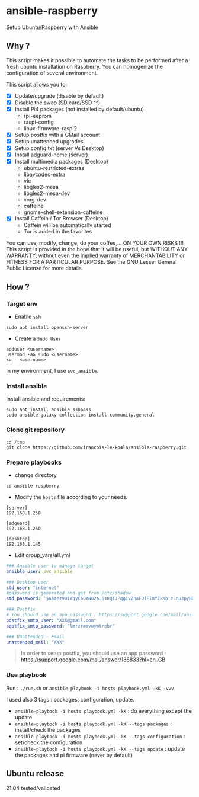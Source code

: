 # ansible-raspberry

Setup Ubuntu/Raspberry with Ansible

## Why ?
This script makes it possible to automate the tasks to be performed after a fresh ubuntu installation on Raspberry. You can homogenize the configuration of several environment.

This script allows you to:
- [x] Update/upgrade (disable by default)
- [x] Disable the swap (SD card/SSD ^^)
- [x] Install Pi4 packages (not installed by default/ubuntu)
  - rpi-eeprom
  - raspi-config
  - linux-firmware-raspi2
- [x] Setup postfix with a GMail account
- [x] Setup unattended upgrades
- [x] Setup config.txt (server Vs Desktop)
- [x] Install adguard-home (server)
- [x] Install multimedia packages (Desktop)
  - ubuntu-restricted-extras
  - libavcodec-extra
  - vlc
  - libgles2-mesa
  - libgles2-mesa-dev
  - xorg-dev
  - caffeine
  - gnome-shell-extension-caffeine
- [x] Install Caffein / Tor Browser (Desktop)
  - Caffein will be automatically started
  - Tor is added in the favorites

You can use, modify, change, do your coffee,... ON YOUR OWN RISKS !!!
This script is provided in the hope that it will be useful,
but WITHOUT ANY WARRANTY; without even the implied warranty of
MERCHANTABILITY or FITNESS FOR A PARTICULAR PURPOSE.  See the GNU
Lesser General Public License for more details.

## How ?
### Target env

- Enable `ssh`
```console
sudo apt install openssh-server
```
- Create a `Sudo User`
```console
adduser <username>
usermod -aG sudo <username>
su - <username>
```
In my environment, I use `svc_ansible`.

### Install ansible
Install ansible and requirements:
```console
sudo apt install ansible sshpass
sudo ansible-galaxy collection install community.general
```
### Clone git repository

```console
cd /tmp
git clone https://github.com/francois-le-ko4la/ansible-raspberry.git
```
### Prepare playbooks

- change directory
```console
cd ansible-raspberry
```
- Modify the `hosts` file according to your needs.
```dosini
[server]
192.168.1.250

[adguard]
192.168.1.250

[desktop]
192.168.1.145
```
- Edit group_vars/all.yml
```yaml
### Ansible user to manage target
ansible_user: svc_ansible

### Desktop user
std_user: "internet"
#password is generated and get from /etc/shadow
std_password: '$6$zez9DIWqyC6OYNu2$.6s8qTJPqgIvZnaFDlPlmYZkKb.zCnu3pyHDhShIxR.w3xQbXTTVTAyZ3ysDtag9ahMX8NZG7y.JU4wkqyxPx0'

### Postfix
# You should use an app password : https://support.google.com/mail/answer/185833?hl=en-GB
postfix_smtp_user: "XXX@gmail.com"
postfix_smtp_password: "lmrzrmovuymtrebr"

### Unattended - Email
unattended_mail: "XXX"
```
> In order to setup postfix, you should use an app password : https://support.google.com/mail/answer/185833?hl=en-GB

### Use playbook

Run : `./run.sh` or `ansible-playbook -i hosts playbook.yml -kK -vvv`

I used also 3 tags : packages, configuration, update.
- `ansible-playbook -i hosts playbook.yml -kK` : do everything except the update
- `ansible-playbook -i hosts playbook.yml -kK --tags packages` : install/check the packages
- `ansible-playbook -i hosts playbook.yml -kK --tags configuration` : set/check the configuration
- `ansible-playbook -i hosts playbook.yml -kK --tags update` : update the packages and pi firmware (never by default)

## Ubuntu release
21.04 tested/validated
